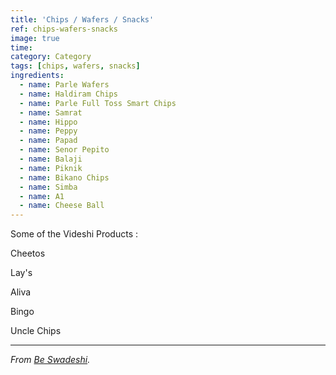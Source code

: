 ```yaml
---
title: 'Chips / Wafers / Snacks'
ref: chips-wafers-snacks
image: true
time: 
category: Category
tags: [chips, wafers, snacks]
ingredients:
  - name: Parle Wafers
  - name: Haldiram Chips
  - name: Parle Full Toss Smart Chips
  - name: Samrat
  - name: Hippo
  - name: Peppy
  - name: Papad
  - name: Senor Pepito
  - name: Balaji
  - name: Piknik
  - name: Bikano Chips
  - name: Simba
  - name: A1
  - name: Cheese Ball
---
```


Some of the Videshi Products :

Cheetos

Lay's

Aliva

Bingo

Uncle Chips

---

_From [Be Swadeshi](https://beswadeshi.in)._
